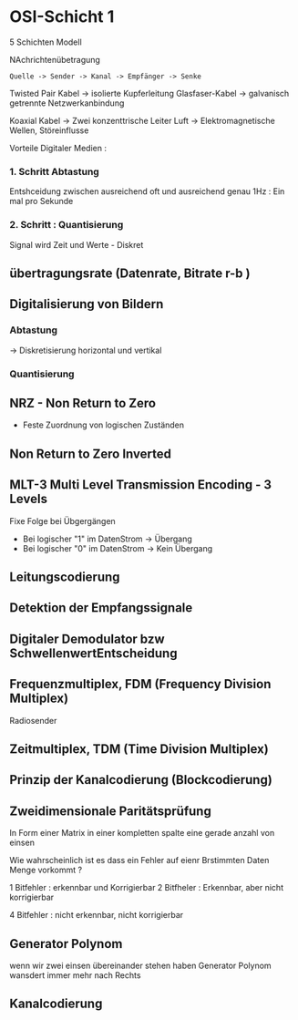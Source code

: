 
# OSI-Schicht 1 

5 Schichten Modell 

NAchrichtenübetragung 

` Quelle -> Sender -> Kanal -> Empfänger -> Senke `

Twisted Pair Kabel -> isolierte Kupferleitung 
Glasfaser-Kabel     -> galvanisch getrennte Netzwerkanbindung 


Koaxial Kabel -> Zwei konzenttrische Leiter 
Luft                 -> Elektromagnetische Wellen, Störeinflusse 

Vorteile Digitaler Medien : 

### 1. Schritt Abtastung 
Entshceidung zwischen ausreichend oft und ausreichend genau 
1Hz : Ein mal pro Sekunde


### 2. Schritt : Quantisierung
Signal wird Zeit und Werte - Diskret 


## übertragungsrate (Datenrate, Bitrate r-b ) 

## Digitalisierung von Bildern 
### Abtastung 
-> Diskretisierung horizontal und vertikal 

### Quantisierung 

## NRZ - Non Return to Zero 
- Feste Zuordnung von logischen Zuständen 

## Non Return to Zero Inverted 

## MLT-3 Multi Level Transmission Encoding - 3 Levels 

Fixe Folge bei Übgergängen 
- Bei logischer "1" im DatenStrom -> Übergang 
- Bei logischer "0" im DatenStrom -> Kein Übergang 


## Leitungscodierung 

## Detektion der Empfangssignale 

## Digitaler Demodulator bzw SchwellenwertEntscheidung 



## Frequenzmultiplex, FDM (Frequency Division Multiplex)
Radiosender
## Zeitmultiplex, TDM (Time Division Multiplex)

## Prinzip der Kanalcodierung (Blockcodierung)



## Zweidimensionale Paritätsprüfung 
In Form einer Matrix 
in einer kompletten spalte eine gerade anzahl von einsen 

Wie wahrscheinlich ist es dass ein Fehler auf eienr Brstimmten Daten Menge vorkommt ? 


1 Bitfehler : erkennbar und Korrigierbar 
2 Bitfheler : Erkennbar, aber nicht korrigierbar 

4 Bitfehler : nicht erkennbar, nicht korrigierbar 

## Generator Polynom 

wenn wir zwei einsen übereinander stehen haben 
Generator Polynom wansdert immer mehr nach Rechts 


## Kanalcodierung 




